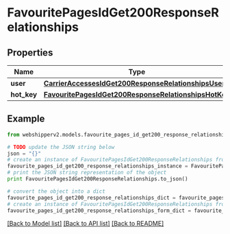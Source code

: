 # FavouritePagesIdGet200ResponseRelationships


## Properties
Name | Type | Description | Notes
------------ | ------------- | ------------- | -------------
**user** | [**CarrierAccessesIdGet200ResponseRelationshipsUser**](CarrierAccessesIdGet200ResponseRelationshipsUser.md) |  | [optional] 
**hot_key** | [**FavouritePagesIdGet200ResponseRelationshipsHotKey**](FavouritePagesIdGet200ResponseRelationshipsHotKey.md) |  | [optional] 

## Example

```python
from webshipperv2.models.favourite_pages_id_get200_response_relationships import FavouritePagesIdGet200ResponseRelationships

# TODO update the JSON string below
json = "{}"
# create an instance of FavouritePagesIdGet200ResponseRelationships from a JSON string
favourite_pages_id_get200_response_relationships_instance = FavouritePagesIdGet200ResponseRelationships.from_json(json)
# print the JSON string representation of the object
print FavouritePagesIdGet200ResponseRelationships.to_json()

# convert the object into a dict
favourite_pages_id_get200_response_relationships_dict = favourite_pages_id_get200_response_relationships_instance.to_dict()
# create an instance of FavouritePagesIdGet200ResponseRelationships from a dict
favourite_pages_id_get200_response_relationships_form_dict = favourite_pages_id_get200_response_relationships.from_dict(favourite_pages_id_get200_response_relationships_dict)
```
[[Back to Model list]](../README.md#documentation-for-models) [[Back to API list]](../README.md#documentation-for-api-endpoints) [[Back to README]](../README.md)


